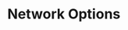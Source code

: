# Network Options


<!--
    The following is injected by the build system

    Looking to improve the descriptions? Head to `modules/network` in the repo :)
-->
